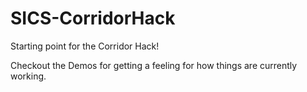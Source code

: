 # SICS-CorridorHack

Starting point for the Corridor Hack!

Checkout the Demos for getting a feeling for how things are currently working.
